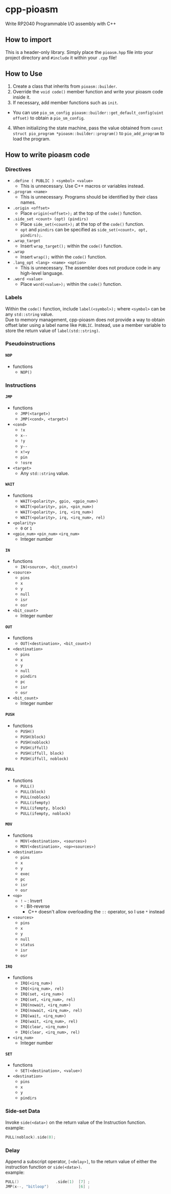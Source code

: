 # cpp-pioasm
Write RP2040 Programmable I/O assembly with C++

## How to import

This is a header-only library. 
Simply place the `pioasm.hpp` file into your project directory and `#include` it within your `.cpp` file!

## How to Use

1. Create a class that inherits from `pioasm::builder`.
2. Override the `void code()` member function and write your pioasm code inside it.
3. If necessary, add member functions such as `init`.
  - You can use `pio_sm_config pioasm::builder::get_default_config(uint offset)` to obtain a `pio_sm_config`.
4. When initializing the state machine, pass the value obtained from `const struct pio_program *pioasm::builder::program()` to `pio_add_program` to load the program.

## How to write pioasm code

### Directives

- `.define ( PUBLIC ) <symbol> <value>`
  - This is unnecessary. Use C++ macros or variables instead.
- `.program <name>`
  - This is unnecessary. Programs should be identified by their class names.
- `.origin <offset>`
  - Place `origin(<offset>);` at the top of the `code()` function.
- `.side_set <count> (opt) (pindirs)`
  - Place `side_set(<count>);` at the top of the `code()` function.
  - `opt` and `pindirs` can be specified as `side_set(<count>, opt, pindirs);`.
- `.wrap_target`
  - Insert `wrap_target();` within the `code()` function.
- `.wrap`
  - Insert `wrap();` within the `code()` function.
- `.lang_opt <lang> <name> <option>`
  - This is unnecessary. The assembler does not produce code in any high-level language.
- `.word <value>`
  - Place `word(<value>);` within the `code()` function.

### Labels

Within the `code()` function, include `label(<symbol>);` where `<symbol>` can be any `std::string` value.  
Due to memory management, cpp-pioasm does not provide a way to obtain offset later using a label name like `PUBLIC`. Instead, use a member variable to store the return value of `label(std::string)`.

### Pseudoinstructions

#### `NOP`

- functions
  - `NOP()`

### Instructions

#### `JMP`

- functions
  - `JMP(<target>)`
  - `JMP(<cond>, <target>)`
- `<cond>`
  - `!x`
  - `x--`
  - `!y`
  - `y--`
  - `x!=y`
  - `pin`
  - `!osre`
- `<target>`
  - Any `std::string` value.

#### `WAIT`

- functions
  - `WAIT(<polarity>, gpio, <gpio_num>)`
  - `WAIT(<polarity>, pin, <pin_num>)`
  - `WAIT(<polarity>, irq, <irq_num>)`
  - `WAIT(<polarity>, irq, <irq_num>, rel)`
- `<polarity>`
  - `0` or `1`
- `<gpio_num>` `<pin_num>` `<irq_num>`
  - Integer number

#### `IN`

- functions
  - `IN(<source>, <bit_count>)`
- `<source>`
  - `pins`
  - `x`
  - `y`
  - `null`
  - `isr`
  - `osr`
- `<bit_count>`
  - Integer number

#### `OUT`

- functions
  - `OUT(<destination>, <bit_count>)`
- `<destination>`
  - `pins`
  - `x`
  - `y`
  - `null`
  - `pindirs`
  - `pc`
  - `isr`
  - `osr`
- `<bit_count>`
  - Integer number

#### `PUSH`

- functions
  - `PUSH()`
  - `PUSH(block)`
  - `PUSH(noblock)`
  - `PUSH(iffull)`
  - `PUSH(iffull, block)`
  - `PUSH(iffull, noblock)`

#### `PULL`

- functions
  - `PULL()`
  - `PULL(block)`
  - `PULL(noblock)`
  - `PULL(ifempty)`
  - `PULL(ifempty, block)`
  - `PULL(ifempty, noblock)`

#### `MOV`

- functions
  - `MOV(<destination>, <sources>)`
  - `MOV(<destination>, <op><sources>)`
- `<destination>`
  - `pins`
  - `x`
  - `y`
  - `exec`
  - `pc`
  - `isr`
  - `osr`
- `<op>`
  - `!` `~` : Invert
  - `*` : Bit-reverse
    - C++ doesn't allow overloading the `::` operator, so I use `*` instead
- `<sources>`
  - `pins`
  - `x`
  - `y`
  - `null`
  - `status`
  - `isr`
  - `osr`

#### `IRQ`

- functions
  - `IRQ(<irq_num>)`
  - `IRQ(<irq_num>, rel)`
  - `IRQ(set, <irq_num>)`
  - `IRQ(set, <irq_num>, rel)`
  - `IRQ(nowait, <irq_num>)`
  - `IRQ(nowait, <irq_num>, rel)`
  - `IRQ(wait, <irq_num>)`
  - `IRQ(wait, <irq_num>, rel)`
  - `IRQ(clear, <irq_num>)`
  - `IRQ(clear, <irq_num>, rel)`
- `<irq_num>`
  - Integer number

#### `SET`

- functions
  - `SET(<destination>, <value>)`
- `<destination>`
  - `pins`
  - `x`
  - `y`
  - `pindirs`

### Side-set Data

Invoke `side(<data>)` on the return value of the Instruction function.  
example:
```c
PULL(noblock).side(0);
```

### Delay

Append a subscript operator, `[<delay>]`, to the return value of either the instruction function or `side(<data>)`.  
example:
```c
PULL()                .side(1)  [7] ;
JMP(x--, "bitloop")             [6] ;
```
